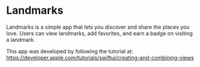 # Landmarks

Landmarks is a simple app that lets you discover and share the places you love. Users can view landmarks, add favorites,
and earn a badge on visiting a landmark.

This app was developed by following the tutorial at: 
https://developer.apple.com/tutorials/swiftui/creating-and-combining-views

